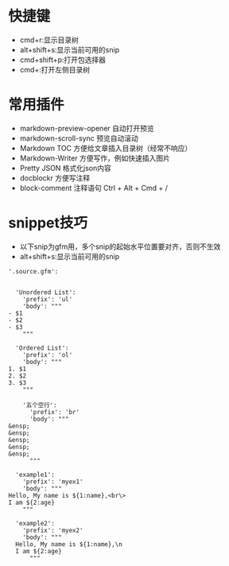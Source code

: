 
# 快捷键

- cmd+r:显示目录树
- alt+shift+s:显示当前可用的snip
- cmd+shift+p:打开包选择器
- cmd+\:打开左侧目录树

# 常用插件

- markdown-preview-opener 自动打开预览
- markdown-scroll-sync 预览自动滚动
- Markdown TOC 方便给文章插入目录树（经常不响应）
- Markdown-Writer 方便写作，例如快速插入图片
- Pretty JSON 格式化json内容
- docblockr 方便写注释
- block-comment 注释语句 Ctrl + Alt + Cmd + /


# snippet技巧

- 以下snip为gfm用，多个snip的起始水平位置要对齐，否则不生效
- alt+shift+s:显示当前可用的snip

```
'.source.gfm':


  'Unordered List':
    'prefix': 'ul'
    'body': """
- $1
- $2
- $3
    """

  'Ordered List':
    'prefix': 'ol'
    'body': """
1. $1
2. $2
3. $3
    """

    '五个空行':
      'prefix': 'br'
      'body': """
&ensp;
&ensp;
&ensp;
&ensp;
&ensp;
      """

  'example1':
    'prefix': 'myex1'
    'body': """
Hello, My name is ${1:name},<br\>
I am ${2:age}
    """

  'example2':
    'prefix': 'myex2'
    'body': """
  Hello, My name is ${1:name},\n
  I am ${2:age}
      """
```
